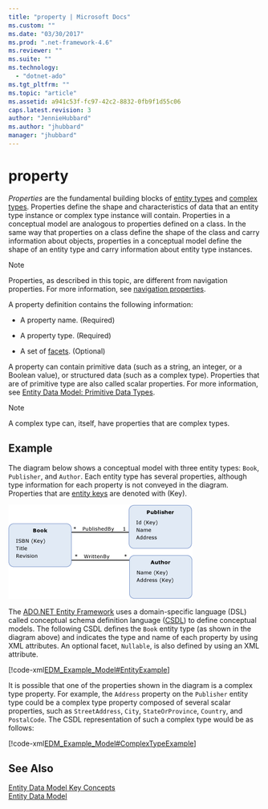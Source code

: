 ```yaml
---
title: "property | Microsoft Docs"
ms.custom: ""
ms.date: "03/30/2017"
ms.prod: ".net-framework-4.6"
ms.reviewer: ""
ms.suite: ""
ms.technology: 
  - "dotnet-ado"
ms.tgt_pltfrm: ""
ms.topic: "article"
ms.assetid: a941c53f-fc97-42c2-8832-0fb9f1d55c06
caps.latest.revision: 3
author: "JennieHubbard"
ms.author: "jhubbard"
manager: "jhubbard"
---
```

# property
*Properties* are the fundamental building blocks of [entity types](../../../../docs/framework/data/adonet/entity-type.md) and [complex types](../../../../docs/framework/data/adonet/complex-type.md). Properties define the shape and characteristics of data that an entity type instance or complex type instance will contain. Properties in a conceptual model are analogous to properties defined on a class. In the same way that properties on a class define the shape of the class and carry information about objects, properties in a conceptual model define the shape of an entity type and carry information about entity type instances.  
  
> [!NOTE]
>  Properties, as described in this topic, are different from navigation properties. For more information, see [navigation properties](../../../../docs/framework/data/adonet/navigation-property.md).  
  
 A property definition contains the following information:  
  
-   A property name. (Required)  
  
-   A property type. (Required)  
  
-   A set of [facets](../../../../docs/framework/data/adonet/facet.md). (Optional)  
  
 A property can contain primitive data (such as a string, an integer, or a Boolean value), or structured data (such as a complex type). Properties that are of primitive type are also called scalar properties. For more information, see [Entity Data Model: Primitive Data Types](../../../../docs/framework/data/adonet/entity-data-model-primitive-data-types.md).  
  
> [!NOTE]
>  A complex type can, itself, have properties that are complex types.  
  
## Example  
 The diagram below shows a conceptual model with three entity types: `Book`, `Publisher`, and `Author`. Each entity type has several properties, although type information for each property is not conveyed in the diagram. Properties that are [entity keys](../../../../docs/framework/data/adonet/entity-key.md) are denoted with (Key).  
  
 ![Example Model](../../../../docs/framework/data/adonet/media/examplemodel.gif "ExampleModel")  
  
 The [ADO.NET Entity Framework](../../../../docs/framework/data/adonet/ef/ado-net-entity-framework.md) uses a domain-specific language (DSL) called conceptual schema definition language ([CSDL](../../../../docs/framework/data/adonet/ef/language-reference/csdl-specification.md)) to define conceptual models. The following CSDL defines the `Book` entity type (as shown in the diagram above) and indicates the type and name of each property by using XML attributes. An optional facet, `Nullable`, is also defined by using an XML attribute.  
  
 [!code-xml[EDM_Example_Model#EntityExample](../../../../samples/snippets/xml/VS_Snippets_Data/edm_example_model/xml/books.edmx#entityexample)]  
  
 It is possible that one of the properties shown in the diagram is a complex type property. For example, the `Address` property on the `Publisher` entity type could be a complex type property composed of several scalar properties, such as `StreetAddress`, `City`, `StateOrProvince`, `Country`, and `PostalCode`. The CSDL representation of such a complex type would be as follows:  
  
 [!code-xml[EDM_Example_Model#ComplexTypeExample](../../../../samples/snippets/xml/VS_Snippets_Data/edm_example_model/xml/books2.edmx#complextypeexample)]  
  
## See Also  
 [Entity Data Model Key Concepts](../../../../docs/framework/data/adonet/entity-data-model-key-concepts.md)   
 [Entity Data Model](../../../../docs/framework/data/adonet/entity-data-model.md)